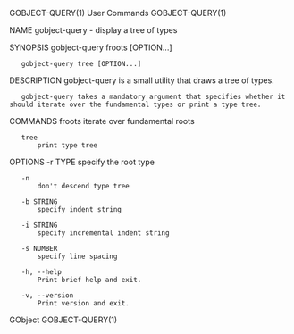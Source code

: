 GOBJECT-QUERY(1)                                                                                User Commands                                                                                GOBJECT-QUERY(1)



NAME
       gobject-query - display a tree of types

SYNOPSIS
       gobject-query froots [OPTION...]

       gobject-query tree [OPTION...]

DESCRIPTION
       gobject-query is a small utility that draws a tree of types.

       gobject-query takes a mandatory argument that specifies whether it should iterate over the fundamental types or print a type tree.

COMMANDS
       froots
           iterate over fundamental roots

       tree
           print type tree

OPTIONS
       -r TYPE
           specify the root type

       -n
           don't descend type tree

       -b STRING
           specify indent string

       -i STRING
           specify incremental indent string

       -s NUMBER
           specify line spacing

       -h, --help
           Print brief help and exit.

       -v, --version
           Print version and exit.



GObject                                                                                                                                                                                      GOBJECT-QUERY(1)
